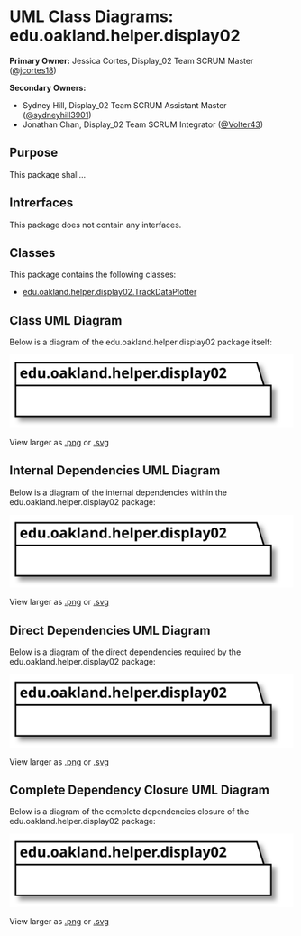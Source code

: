 # UML Class Diagrams: edu.oakland.helper.display02

**Primary Owner:** Jessica Cortes, Display_02 Team SCRUM Master ([@jcortes18](https://github.com/jcortes18/))

**Secondary Owners:**

- Sydney Hill, Display_02 Team SCRUM Assistant Master ([@sydneyhill3901](https://github.com/sydneyhill3901/))
- Jonathan Chan, Display_02 Team SCRUM Integrator ([@Volter43](https://github.com/Volter43/))

## Purpose

This package shall...

## Intrerfaces

This package does not contain any interfaces.

## Classes

This package contains the following classes:

- [edu.oakland.helper.display02.TrackDataPlotter](TrackDataPlotter)

## Class UML Diagram

Below is a diagram of the edu.oakland.helper.display02 package itself:

![edu.oakland.helper.display02](./Display02HelperPackage.svg)

View larger as [.png](./Display02HelperPackage.png) or [.svg](./Display02HelperPackage.svg)

## Internal Dependencies UML Diagram

Below is a diagram of the internal dependencies within the edu.oakland.helper.display02 package:

![edu.oakland.helper.display02 Internal Dependencies](./Display02HelperPackage_InternalDependencies.svg)

View larger as [.png](./Display02HelperPackage_InternalDependencies.png) or [.svg](./Display02HelperPackage_InternalDependencies.svg)

## Direct Dependencies UML Diagram

Below is a diagram of the direct dependencies required by the edu.oakland.helper.display02 package:

![edu.oakland.helper.display02 Direct Dependencies](./Display02HelperPackage_DirectDependencies.svg)

View larger as [.png](./Display02HelperPackage_DirectDependencies.png) or [.svg](./Display02HelperPackage_DirectDependencies.svg)

## Complete Dependency Closure UML Diagram

Below is a diagram of the complete dependencies closure of the edu.oakland.helper.display02 package:

![edu.oakland.helper.display02 Dependency Closure](./Display02HelperPackage_Closure.svg)

View larger as [.png](./Display02HelperPackage_Closure.png) or [.svg](./Display02HelperPackage_Closure.svg)
